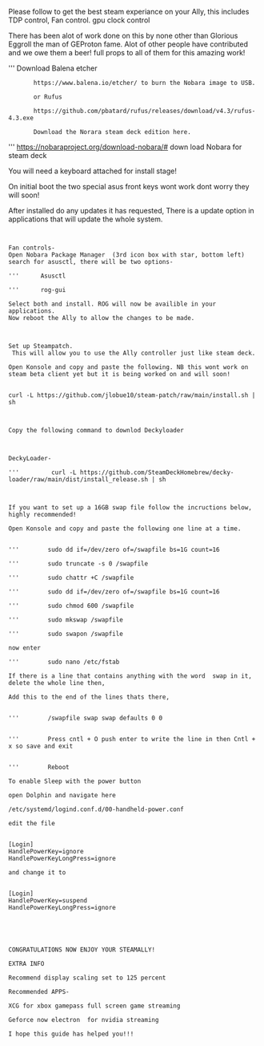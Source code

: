Please follow to get the best steam experiance on your Ally, this includes TDP control, Fan control. gpu clock control

There has been alot of work done on this by none other than Glorious Eggroll the man of GEProton fame. Alot of other people have contributed and we owe them a beer! full props to all of them for this amazing work!


'''       Download Balena etcher 

           https://www.balena.io/etcher/ to burn the Nobara image to USB.

           or Rufus 

           https://github.com/pbatard/rufus/releases/download/v4.3/rufus-4.3.exe

           Download the Norara steam deck edition here.


'''       https://nobaraproject.org/download-nobara/# down load Nobara for steam deck

You will need a keyboard attached for install stage!

On initial boot the two special asus front keys wont work dont worry they will soon!




After installed do any updates it has requested, There is a update option in applications that will update the whole system.


~~~~~~~~~~~~~~~~~~~~~~~~~~~~~~~~~~~~~~~~~~~~~~~~~~~~~~~~~~~~~~~~~~~~~~~~~~~~~~~~~


Fan controls-
Open Nobara Package Manager  (3rd icon box with star, bottom left) search for asusctl, there will be two options-

'''      Asusctl 

'''      rog-gui

Select both and install. ROG will now be availible in your applications.
Now reboot the Ally to allow the changes to be made.



Set up Steampatch.
 This will allow you to use the Ally controller just like steam deck.

Open Konsole and copy and paste the following. NB this wont work on steam beta client yet but it is being worked on and will soon! 


curl -L https://github.com/jlobue10/steam-patch/raw/main/install.sh | sh



Copy the following command to downlod Deckyloader 



DeckyLoader-

'''         curl -L https://github.com/SteamDeckHomebrew/decky-loader/raw/main/dist/install_release.sh | sh



If you want to set up a 16GB swap file follow the incructions below, highly recommended!

Open Konsole and copy and paste the following one line at a time.


'''        sudo dd if=/dev/zero of=/swapfile bs=1G count=16
  
'''        sudo truncate -s 0 /swapfile

'''        sudo chattr +C /swapfile

'''        sudo dd if=/dev/zero of=/swapfile bs=1G count=16

'''        sudo chmod 600 /swapfile

'''        sudo mkswap /swapfile

'''        sudo swapon /swapfile

now enter

'''        sudo nano /etc/fstab

If there is a line that contains anything with the word  swap in it, delete the whole line then,

Add this to the end of the lines thats there,


'''        /swapfile swap swap defaults 0 0


'''        Press cntl + O push enter to write the line in then Cntl + x so save and exit


'''        Reboot

To enable Sleep with the power button

open Dolphin and navigate here

/etc/systemd/logind.conf.d/00-handheld-power.conf

edit the file 


[Login]
HandlePowerKey=ignore
HandlePowerKeyLongPress=ignore

and change it to 


[Login]
HandlePowerKey=suspend
HandlePowerKeyLongPress=ignore





CONGRATULATIONS NOW ENJOY YOUR STEAMALLY!

EXTRA INFO

Recommend display scaling set to 125 percent

Recommended APPS-

XCG for xbox gamepass full screen game streaming

Geforce now electron  for nvidia streaming

I hope this guide has helped you!!!



